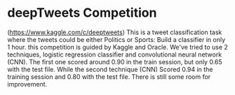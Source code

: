 # deepTweets Competition

(https://www.kaggle.com/c/deeptweets)
This is a tweet classification task where the tweets could be either Politics or Sports: Build a classifier in only 1 hour.
this competition is guided by Kaggle and Oracle.
We've tried to use 2 techniques, logistic regression classifier and convolutional neural network (CNN). The first one scored around 0.90 in the train session, but only 0.65 with the test file. While the second technique (CNN) Scored 0.94 in the training session and 0.80 with the test file.
There is still some room for improvement.
